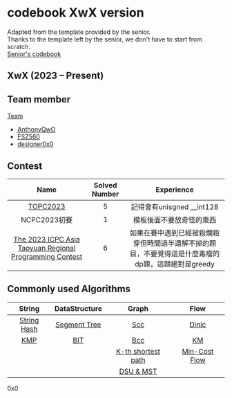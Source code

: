 # codebook XwX version
Adapted from the template provided by the senior.  
Thanks to the template left by the senior, we don't have to start from scratch.  
[Senior's codebook](https://github.com/jakao0907/contest)

## XwX (2023 – Present)

## Team member
[Team](https://codeforces.com/team/130547)
* [AnthonyQwO](https://codeforces.com/profile/anthonyQwO)
* [FSZ560](https://codeforces.com/profile/FSZ560)
* [designer0x0](https://codeforces.com/profile/designer0x0)

## Contest

|Name|Solved Number|Experience|
|:--:|:-----------:|:--------:|
|[TOPC2023](https://topc2023.icpc.tw)|5|記得會有unisgned __int128|
|NCPC2023初賽|1|模板後面不要放奇怪的東西|
|[The 2023 ICPC Asia Taoyuan Regional Programming Contest](https://icpc2023.ntub.edu.tw/?page_id=267)|6|如果在賽中遇到已經被殺爛殺穿但時間過半還解不掉的題目，不要覺得這是什麼毒瘤的dp題，這題絕對是greedy|

## Commonly used Algorithms

|String|DataStructure|Graph|Flow|
|:----:|:-----------:|:---:|:--:|
|[String Hash](string/Hashsingle.cpp)|[Segment Tree](dataStructure/seg_treewithtestcase.cpp)|[Scc](graph/kosaraju.cpp)|[Dinic](flow/dinic_BCW.cpp)|
|[KMP](string/KMP.cpp)|[BIT](dataStructure/BIT.cpp)|[Bcc](graph/bcc_vertex.cpp)|[KM](flow/KM2.cpp)
|||[K-th shortest path](graph/KSP.cpp)|[Min-Cost Flow](flow/zkwflow.cpp)
|||[DSU & MST](graph/DSU.cpp)|

0x0